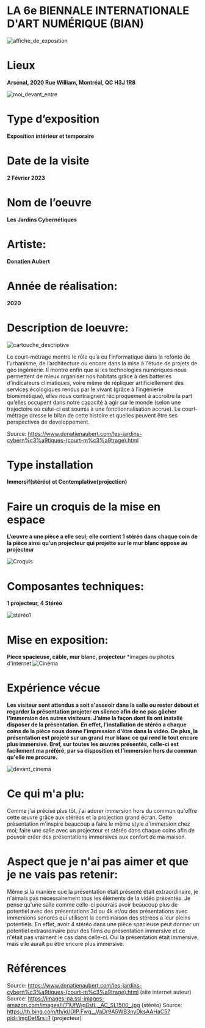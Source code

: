 # LA 6e BIENNALE INTERNATIONALE D'ART NUMÉRIQUE (BIAN)

![affiche_de_exposition](Photos/affiche_de_exposition.jpeg)

# Lieux
**Arsenal, 2020 Rue William, Montréal, QC H3J 1R8**

![moi_devant_entre](Photos/moi_devant_entre.jpeg)

# Type d’exposition
**Exposition intérieur et temporaire**

# Date de la visite
**2 Février 2023**

# Nom de l’oeuvre
**Les Jardins Cybernétiques**

# Artiste:
**Donatien Aubert**

# Année de réalisation:
**2020**

# Description de loeuvre:

![cartouche_descriptive](Photos/cartouche_descriptive.jpeg)


Le court-métrage montre le rôle qu’a eu l’informatique dans la refonte de l’urbanisme, de l’architecture ou encore dans la mise à l'étude de projets de géo ingénierie. Il montre enfin que si les technologies numériques nous permettent de mieux organiser nos habitats grâce à des batteries d’indicateurs climatiques, voire même de répliquer artificiellement des services écologiques rendus par le vivant (grâce à l’ingénierie biomimétique), elles nous contraignent réciproquement à accroître la part qu’elles occupent dans notre capacité à agir sur le monde (selon une trajectoire où celui-ci est soumis à une fonctionnalisation accrue). Le court-métrage dresse le bilan de cette histoire et quelles peuvent être ses perspectives de développement.

Source: https://www.donatienaubert.com/les-jardins-cybern%c3%a9tiques-(court-m%c3%a9trage).html


# Type installation
**Immersif(stéréo) et Contemplative(projection)**


# Faire un croquis de la mise en espace
**L’œuvre a une pièce a elle seul; elle contient 1 stéréo dans chaque coin de la pièce ainsi qu’un projecteur qui projette sur le mur blanc oppose au projecteur**

![Croquis](Croquis/Croquis.png)



# Composantes techniques:
**1 projecteur, 4 Stéréo**

![stéréo1](Photos/stéréo1.jpeg)


# Mise en exposition:
**Piece spacieuse, câble, mur blanc, projecteur**
*images ou photos d'internet
![Cinéma](Photos/Cinéma.jpeg)

# Expérience vécue

 **Les visiteur sont attendus a soit s'asseoir dans la salle ou rester debout et regarder la présentation projeter en silence afin de ne pas gâcher l'immersion des autres visiteurs. J’aime la façon dont ils ont installé disposer de la présentation. En effet, l'installation de stéréo a chaque coins de la pièce nous donne l'impression d'être dans la vidéo. De plus, la présentation est projeté sur un grand mur blanc ce qui rend le tout encore plus immersive. Bref, sur toutes les œuvres présentés, celle-ci est facilement ma préféré, par sa disposition et l'immersion hors du commun qu'elle me procure.**
  
  
  ![devant_cinema](Photos/devant_cinema.jpeg)

 
 # Ce qui m'a plu:
Comme j'ai précisé plus tôt, j'ai adorer immersion hors du commun qu'offre cette œuvre grâce aux stéréos et la projection grand écran. Cette présentation m'inspire beaucoup a faire le même style d'immersion chez moi; faire une salle avec un projecteur et stéréo dans chaque coins afin de pouvoir créer des présentations immersives aux confort de ma maison. 

# Aspect que je n'ai pas aimer et que je ne vais pas retenir:
Même si la manière que la présentation était présenté était extraordinaire, je n'aimais pas nécessairement tous les éléments de la vidéo présentés. Je pense qu'une salle comme celle-ci pourrais avoir beaucoup plus de potentiel avec des présentations 3d ou 4k et/ou des présentations avec immersions sonores qui utilisent la combinaison des stéréos a leur pleins potentiels. En effet, avoir 4 stéréo dans une pièce spacieuse peut donner un potentiel extraordinaire pour des films ou présentation immersive et ce n'était pas vraiment le cas dans celle-ci. Oui la présentation était immersive, mais elle aurait pu être encore plus immersive.

# Références

Source: https://www.donatienaubert.com/les-jardins-cybern%c3%a9tiques-(court-m%c3%a9trage).html (site internet auteur)
Source: https://images-na.ssl-images-amazon.com/images/I/71UfWjg8stL._AC_SL1500_.jpg (stéréo)
Source: https://th.bing.com/th/id/OIP.Fwg__VaDr9A5WB3nyDksAAHaC5?pid=ImgDet&rs=1 (projecteur)

